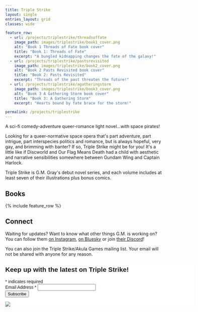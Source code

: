 ```yaml
---
title: Triple Strike
layout: single
entries_layout: grid
classes: wide

feature_row:
  - url: /projects/triplestrike/threadsoffate
    image_path: images/triplestrike/book1_cover.png
    alt: "Book 1 Threads of Fate book cover"
    title: "Book 1: Threads of Fate"
    excerpt: "A bungled kidnapping changes the fate of the galaxy!"
  - url: /projects/triplestrike/pastsrevisited
    image_path: images/triplestrike/book2_cover.png
    alt: "Book 2 Pasts Revisited book cover"
    title: "Book 2: Pasts Revisited"
    excerpt: "Threads of the past threaten the future!"
  - url: /projects/triplestrike/agatheringstorm
    image_path: images/triplestrike/book3_cover.png
    alt: "Book 3 A Gathering Storm book cover"
    title: "Book 3: A Gathering Storm"
    excerpt: "Hearts bound by fate brace for the storm!"

permalink: /projects/triplestrike
---
```


 A sci-fi comedy-adventure queer-romance light novel...with space pirates! 
 
 Looking for a queer-normative space opera that's part adventure, part intrigue, part interspecies politics and romance, but is always hopeful, very gay, and brimming with banter? If so, Triple Strike might be for you! It's a little like if Discworld and Our Flag Means Death had a child with aesthetic and narrative sensibilities somewhere between Gundam Wing and Captain Harlock. 
 
 Triple Strike is G.M. Gray's debut novel series, and each volume includes at least seven of their illustrations plus bonus comics.
 
## Books

{% include feature_row %}

## Connect

Waiting for updates? Want to know what other things G.M. is working on? You can follow them [on Instagram](https://www.instagram.com/gmgraywriting/), [on Bluesky](https://bsky.app/profile/gmgray.bsky.social) or join [their Discord](https://discord.com/invite/HtDtVqtZB2)!

You can also join the Triple Strike/Akula Games mailing list. Your email will not be shared with anyone for any reason.

<!-- Begin Mailchimp Signup Form -->
<link href="//cdn-images.mailchimp.com/embedcode/classic-071822.css" rel="stylesheet" type="text/css">
<style type="text/css">
	#mc_embed_signup{background:#fff; clear:left; font:14px Helvetica,Arial,sans-serif;  width:600px;}
	/* Add your own Mailchimp form style overrides in your site stylesheet or in this style block.
	   We recommend moving this block and the preceding CSS link to the HEAD of your HTML file. */
</style>
<div id="mc_embed_signup">
    <form action="https://akula-games.us21.list-manage.com/subscribe/post?u=9abf4a92baf1e7e8242edb4ff&amp;id=8f8c974121&amp;f_id=00b5b3e1f0" method="post" id="mc-embedded-subscribe-form" name="mc-embedded-subscribe-form" class="validate" target="_blank" novalidate>
        <div id="mc_embed_signup_scroll">
        <h2>Keep up with the latest on Triple Strike!</h2>
        <div class="indicates-required"><span class="asterisk">*</span> indicates required</div>
<div class="mc-field-group">
	<label for="mce-EMAIL">Email Address  <span class="asterisk">*</span>
</label>
	<input type="email" value="" name="EMAIL" class="required email" id="mce-EMAIL" required>
	<span id="mce-EMAIL-HELPERTEXT" class="helper_text"></span>
</div>
	<div id="mce-responses" class="clear foot">
		<div class="response" id="mce-error-response" style="display:none"></div>
		<div class="response" id="mce-success-response" style="display:none"></div>
	</div>    <!-- real people should not fill this in and expect good things - do not remove this or risk form bot signups-->
    <div style="position: absolute; left: -5000px;" aria-hidden="true"><input type="text" name="b_9abf4a92baf1e7e8242edb4ff_8f8c974121" tabindex="-1" value=""></div>
        <div class="optionalParent">
            <div class="clear foot">
                <input type="submit" value="Subscribe" name="subscribe" id="mc-embedded-subscribe" class="button">
                <p class="brandingLogo"><a href="http://eepurl.com/iptyaA" title="Mailchimp - email marketing made easy and fun"><img src="https://eep.io/mc-cdn-images/template_images/branding_logo_text_dark_dtp.svg"></a></p>
            </div>
        </div>
    </div>
</form>
</div>
<script type='text/javascript' src='//s3.amazonaws.com/downloads.mailchimp.com/js/mc-validate.js'></script><script type='text/javascript'>(function($) {window.fnames = new Array(); window.ftypes = new Array();fnames[0]='EMAIL';ftypes[0]='email';fnames[1]='FNAME';ftypes[1]='text';fnames[2]='LNAME';ftypes[2]='text';fnames[3]='ADDRESS';ftypes[3]='address';fnames[4]='PHONE';ftypes[4]='phone';fnames[5]='BIRTHDAY';ftypes[5]='birthday';}(jQuery));var $mcj = jQuery.noConflict(true);</script>
<!--End mc_embed_signup-->